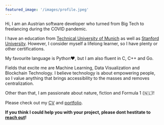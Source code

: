 ```yaml
---
featured_image: '/images/profile.jpeg'
---
```

<script type="text/javascript"
  src="https://cdn.mathjax.org/mathjax/latest/MathJax.js?config=TeX-AMS-MML_HTMLorMML">
</script>


<script async src="https://www.googletagmanager.com/gtag/js?id=G-FL0RFP3MP3"></script>
<script>
  window.dataLayer = window.dataLayer || [];
  function gtag(){dataLayer.push(arguments);}
  gtag('js', new Date());

  gtag('config', 'G-FL0RFP3MP3');
</script>


Hi, I am an Austrian software developer who turned from Big Tech to freelancing during the COVID pandemic.

I have an education from [Technical University of Munich](https://www.tum.de/en/) as well as [Stanford University](https://www.stanford.edu/). However, I consider myself a lifelong learner, so I have plenty or other certifications.

My favourite language is Python:heart:, but I am also fluent in C, C++ and Go.

Fields that excite me are Machine Learning, Data Visualization and Blockchain Technology.
I believe technology is about empowering people, so I value anything that brings accessibility to the masses and removes centralization.


Other than that, I am passionate about nature, fiction and Formula 1 (🇳🇱)!

Please check out my [CV](https://scheuclu.github.io/cv/) and [portfolio](https://scheuclu.github.io/posts/).

**If you think I could help you with your project, please dont hestitate to [reach out](https://scheuclu.github.io/contact/)!**
